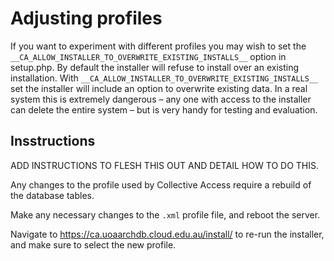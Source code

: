 # Adjusting profiles

If you want to experiment with different profiles you may wish to set the `__CA_ALLOW_INSTALLER_TO_OVERWRITE_EXISTING_INSTALLS__` option in setup.php. By default the installer will refuse to install over an existing installation. With `__CA_ALLOW_INSTALLER_TO_OVERWRITE_EXISTING_INSTALLS__` set the installer will include an option to overwrite existing data. In a real system this is extremely dangerous – any one with access to the installer can delete the entire system – but is very handy for testing and evaluation.

## Insstructions

ADD INSTRUCTIONS TO FLESH THIS OUT AND DETAIL HOW TO DO THIS.

Any changes to the profile used by Collective Access require a rebuild of the database
tables.

Make any necessary changes to the `.xml` profile file, and reboot the server.


Navigate to https://ca.uoaarchdb.cloud.edu.au/install/ to re-run the installer, and
make sure to select the new profile.